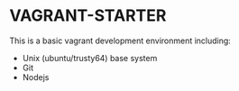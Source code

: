 # VAGRANT-STARTER

This is a basic vagrant development environment including:
* Unix (ubuntu/trusty64) base system
* Git
* Nodejs